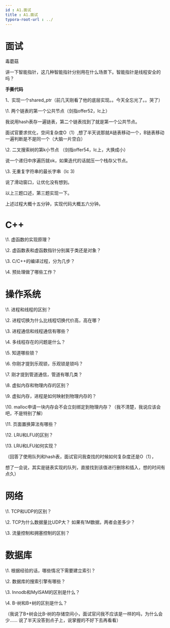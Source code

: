 ```yaml
---
id : A1.面试
title : A1.面试
typora-root-url : ../
---
```






# 面试

毒蘑菇

讲一下智能指针，这几种智能指针分别用在什么场景下。智能指针是线程安全的吗？

**手撕代码**

1、实现一个shared_ptr（前几天刚看了他的底层实现。。今天全忘光了。。哭了）



\1. 两个链表的第一个公共节点（剑指offer52，lc上） 

  我说用hash表存一遍链表，第二个链表找到了就是第一个公共节点。 

  面试官要求优化，空间复杂度O（1）,想了半天说那就A链表移动一个，B链表移动一遍判断是不是同一个（大脑一片空白） 

  


  \2. 二叉搜索树的第k小节点 （剑指offer54，lc上，大换成小） 

  说一个递归中序遍历就ok，如果迭代的话就压一个栈存父节点。 

  


  \3. 无重复字符串的最长字串（lc 3) 

  说了滑动窗口，让优化没有想到。 

  


  以上三题口述，第三题实现一下。 

  上述过程大概十五分钟，实现代码大概五六分钟。 

  


#  C++ 

  \1. 虚函数的实现原理？ 

  \2.  虚函数表和虚函数指针分别属于类还是对象？ 

  \3. C/C++的编译过程，分为几步？ 

  \4. 预处理做了哪些工作？ 

  


#  操作系统 

  \1. 进程和线程的区别？ 

  \2. 进程切换为什么比线程切换代价高，高在哪？ 

  \3. 进程通信和线程通信有哪些？ 

  \4. 多线程存在的问题是什么？ 

  \5. 知道哪些锁？ 

  \6. 你刚才提到乐观锁，乐观锁是锁吗？ 

  \7. 刚才提到管道通信，管道有哪几类？ 

  \8. 虚拟内存和物理内存的区别？ 

  \9. 虚拟内存，进程是如何映射到物理内存的？ 

  \10. malloc申请一块内存会不会立刻绑定到物理内存？（我不清楚，我说应该会吧，不是特别了解） 

  \11. 页面置换算法有哪些？ 

  \12. LRU和LFU的区别？ 

  \13. LRU和LFU如何实现？ 

  （回答了使用队列和hash表，面试官问我查找的时候如何复杂度还是O（1）， 

  想了一会说，其实是链表实现的队列，直接找到该值进行删除和插入，想的时间有点久） 

  


#  网络 

  \1. TCP和UDP的区别？ 

  \2. TCP为什么数据量比UDP大？ 如果有1M数据，两者会差多少？ 

  \3. 流量控制和拥塞控制的区别？ 

  


#  数据库 

  \1. 根据经验的话，哪些情况下需要建立索引？ 

  \2. 数据库的搜索引擎有哪些？ 

  \3. Innodb和MyISAM的区别是什么？ 

  \4. B-树和B+树的区别是什么？ 

  （我说了B+树会比B-树的存储空间小，面试官问我不应该是一样的吗，为什么会少…… 说了半天没答到点子上，说掌握的不好下去再看看）